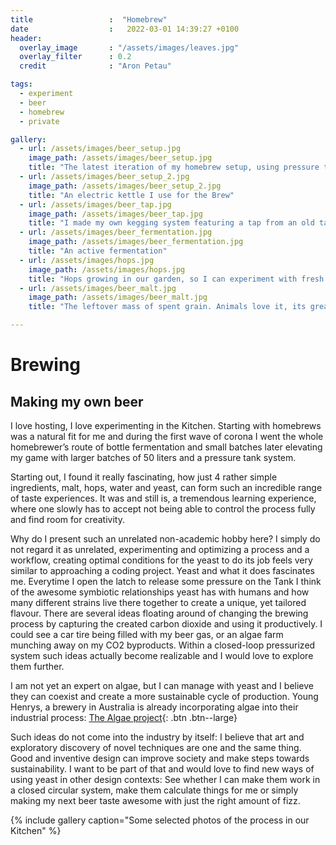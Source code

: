 ```yaml
---
title                 :  "Homebrew"
date                  :   2022-03-01 14:39:27 +0100
header:
  overlay_image       : "/assets/images/leaves.jpg"
  overlay_filter      : 0.2
  credit              : "Aron Petau"

tags:
  - experiment
  - beer
  - homebrew
  - private

gallery:
  - url: /assets/images/beer_setup.jpg
    image_path: /assets/images/beer_setup.jpg
    title: "The latest iteration of my homebrew setup, using pressure tanks and a pressurized fermentation chamber"
  - url: /assets/images/beer_setup_2.jpg
    image_path: /assets/images/beer_setup_2.jpg
    title: "An electric kettle I use for the Brew"
  - url: /assets/images/beer_tap.jpg
    image_path: /assets/images/beer_tap.jpg
    title: "I made my own kegging system featuring a tap from an old table leg."
  - url: /assets/images/beer_fermentation.jpg
    image_path: /assets/images/beer_fermentation.jpg
    title: "An active fermentation"
  - url: /assets/images/hops.jpg
    image_path: /assets/images/hops.jpg
    title: "Hops growing in our garden, so I can experiment with fresh specialty hops"
  - url: /assets/images/beer_malt.jpg
    image_path: /assets/images/beer_malt.jpg
    title: "The leftover mass of spent grain. Animals love it, its great for composting, but most importantly: it makes for an amazing bread"

---
```


# Brewing
## Making my own beer

I love hosting, I love experimenting in the Kitchen. Starting with homebrews was a natural fit for me and during the first wave of corona I went the whole homebrewer’s route of bottle fermentation and small batches later elevating my game with larger batches of 50 liters and a pressure tank system.


Starting out, I found it really fascinating, how just 4 rather simple ingredients, malt, hops, water and yeast, can form such an incredible range of taste experiences. It was and still is, a tremendous learning experience, where one slowly has to accept not being able to control the process fully and find room for creativity. 

Why do I present such an unrelated non-academic hobby here? I
 simply do not regard it as unrelated, experimenting and optimizing a process and a workflow, creating optimal conditions for the yeast to do its job feels very similar to approaching a coding project. 
 Yeast and what it does fascinates me. Everytime I open the latch to release some pressure on the Tank I think of the awesome symbiotic relationships yeast has with humans and how many different strains live there together to create a unique, yet tailored flavour. There are several ideas floating around of changing the brewing process by capturing the created carbon dioxide and using it productively. I could see a car tire being filled with my beer gas, or an algae farm munching away on my CO2 byproducts. Within a closed-loop pressurized system such ideas actually become realizable and I would love to explore them further.

I am not yet an expert on algae, but I can manage with yeast and I believe they can coexist and create a more sustainable cycle of production. 
Young Henrys, a brewery in Australia is already incorporating algae into their industrial process:
 [The Algae project](https://younghenrys.com/algae){: .btn .btn--large}

Such ideas do not come into the industry by itself: I believe that art and exploratory discovery of novel techniques are one and the same thing. Good and inventive design can improve society and make steps towards sustainability. I want to be part of that and would love to find new ways of using yeast in other design contexts: See whether I can make them work in a closed circular system, make them calculate things for me or simply making my next beer taste awesome with just the right amount of fizz.

{% include gallery caption="Some selected photos of the process in our Kitchen" %}